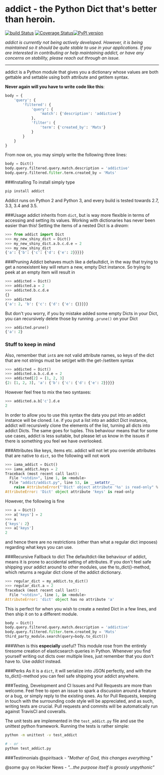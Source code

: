# addict - the Python Dict that's better than heroin.
[![build Status](https://travis-ci.org/mewwts/addict.svg?branch=master)](https://travis-ci.org/mewwts/addict) [![Coverage Status](https://img.shields.io/coveralls/mewwts/addict.svg)](https://coveralls.io/r/mewwts/addict)[![PyPI version](https://badge.fury.io/py/addict.svg)](https://badge.fury.io/py/addict)

_addict is currently not being actively developed. However, it is being maintained so it should be quite stable to use in your applications. If you are interested in contributing or help maintaining addict, or have any concerns on stability, please reach out through an issue._

---

addict is a Python module that gives you a dictionary whose values are both gettable and settable using both attribute and getitem syntax.



**Never again will you have to write code like this**:
```Python
body = {
    'query': {
        'filtered': {
            'query': {
                'match': {'description': 'addictive'}
            },
            'filter': {
                'term': {'created_by': 'Mats'}
            }
        }
    }
}
```
From now on, you may simply write the following three lines:
```Python
body = Dict()
body.query.filtered.query.match.description = 'addictive'
body.query.filtered.filter.term.created_by = 'Mats'
```

###Installing
To install simply type
```sh
pip install addict
```
Addict runs on Python 2 and Python 3, and every build is tested towards 2.7, 3.3, 3.4 and 3.5. 

###Usage
addict inherits from ```dict```, but is way more flexible in terms of accessing and setting its values.
Working with dictionaries has never been easier than this! Setting the items of a nested Dict is a *dream*:

```Python
>>> from addict import Dict
>>> my_new_shiny_dict = Dict()
>>> my_new_shiny_dict.a.b.c.d.e = 2
>>> my_new_shiny_dict
{'a': {'b': {'c': {'d': {'e': 2}}}}}
```

###Pruning
Addict behaves much like a defaultdict, in the way that trying to get a nonexistent key will return a new, empty Dict instance.
So trying to peek at an empty item will result in
```Python
>>> addicted = Dict()
>>> addicted.a = 2
>>> addicted.b.c.d.e
{}
>>> addicted
{'a': 2, 'b': {'c': {'d': {'e': {}}}}}
```
But don't you worry, if you by mistake added some empty Dicts in your Dict, you can recursively delete those by running `.prune()` on your Dict
```Python
>>> addicted.prune()
{'a': 2}
```

### Stuff to keep in mind
Also, remember that ```int```s are not valid attribute names, so keys of the dict that are not strings must be set/get with the get-/setitem syntax
```Python
>>> addicted = Dict()
>>> addicted.a.b.c.d.e = 2
>>> addicted[2] = [1, 2, 3]
{2: [1, 2, 3], 'a': {'b': {'c': {'d': {'e': 2}}}}}
```
However feel free to mix the two syntaxes:
```Python
>>> addicted.a.b['c'].d.e
2
```
In order to allow you to use this syntax the data you put into an addict instance will be cloned. I.e. if you put a list into an addict Dict instance, addict will recursively clone the elements of the list, turning all dicts into addict Dicts. The same goes for tuples. This behaviour means that for some use cases, addict is less suitable, but please let us know in the issues if there is something you feel we have overlooked.

###Attributes like keys, items etc.
addict will not let you override attributes that are native to ```dict```, so the following will not work
```Python
>>> iama_addict = Dict()
>>> iama_addict.keys = 2
Traceback (most recent call last):
  File "<stdin>", line 1, in <module>
  File "addict/addict.py", line 53, in __setattr__
    raise AttributeError("'Dict' object attribute '%s' is read-only" % name)
AttributeError: 'Dict' object attribute 'keys' is read-only
```
However, the following is fine
```Python
>>> a = Dict()
>>> a['keys'] = 2
>>> a
{'keys': 2}
>>> a['keys']
2
```
and hence there are no restrictions (other than what a regular dict imposes) regarding what keys you can use.

###Recursive Fallback to dict
The defaultdict-like behaviour of addict, means it is prone to accidental setting of attributes. If you don't feel safe shipping your addict around to other modules, use the to_dict()-method, which returns a regular dict clone of the addict dictionary.

```Python
>>> regular_dict = my_addict.to_dict()
>>> regular_dict.a = 2
Traceback (most recent call last):
  File "<stdin>", line 1, in <module>
AttributeError: 'dict' object has no attribute 'a'
```
This is perfect for when you wish to create a nested Dict in a few lines, and then ship it on to a different module. 
```Python
body = Dict()
body.query.filtered.query.match.description = 'addictive'
body.query.filtered.filter.term.created_by = 'Mats'
third_party_module.search(query=body.to_dict())
```
###When is this **especially** useful? 
This module rose from the entirely tiresome creation of elasticsearch queries in Python. Whenever you find yourself writing out dicts over multiple lines, just remember that you don't have to. Use *addict* instead.

###Perks
As it is a ```dict```, it will serialize into JSON perfectly, and with the to_dict()-method you can feel safe shipping your addict anywhere.

###Testing, Development and CI
Issues and Pull Requests are more than welcome. Feel free to open an issue to spark a discussion around a feature or a bug, or simply reply to the existing ones. As for Pull Requests, keeping in touch with the surrounding code style will be appreciated, and as such, writing tests are crucial. Pull requests and commits will be automatically run against TravisCI and coveralls. 

The unit tests are implemented in the `test_addict.py` file and use the unittest python framework. Running the tests is rather simple:
```sh
python -m unittest -v test_addict

# - or -
python test_addict.py
```

###Testimonials
@spiritsack - *"Mother of God, this changes everything."*

@some guy on Hacker News - *"...the purpose itself is grossly unpythonic"*
